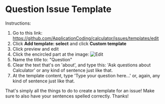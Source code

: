 # Question Issue Template

Instructions:
1. Go to this link: https://github.com/ApplicationCoding/calculator/issues/templates/edit
2. Click **Add template: select** and click **Custom template**
3. Click preview and edit
4. Click the encircled part at the image: ![Edit](https://user-images.githubusercontent.com/76902392/150674126-d1a5614f-0d08-49e3-aa5d-c70985670b9d.png)
5. Name the title to: "Question"
6. Clear the text that's on 'about', and type this: 'Ask questions about Calculator' or any kind of sentence just like that.
7. At the template content, type 'Type your question here...' or, again, any kind of sentence just like that.

That's simply all the things to do to create a template for an issue! Make sure to also have your sentences spelled correctly. Thanks!
